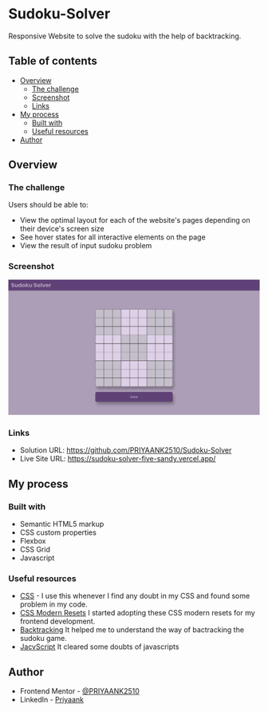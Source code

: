# Sudoku-Solver
Responsive Website to solve the sudoku with the help of backtracking.

## Table of contents

- [Overview](#overview)
  - [The challenge](#the-challenge)
  - [Screenshot](#screenshot)
  - [Links](#links)
- [My process](#my-process)
  - [Built with](#built-with)
  - [Useful resources](#useful-resources)
- [Author](#author)

## Overview

### The challenge

Users should be able to:

- View the optimal layout for each of the website's pages depending on their device's screen size
- See hover states for all interactive elements on the page
- View the result of input sudoku problem

### Screenshot

![Screenshot](https://raw.githubusercontent.com/PRIYAANK2510/Sudoku-Solver/main/Screenshot.jpg)

### Links

- Solution URL:  https://github.com/PRIYAANK2510/Sudoku-Solver
- Live Site URL:  https://sudoku-solver-five-sandy.vercel.app/

## My process

### Built with

- Semantic HTML5 markup
- CSS custom properties
- Flexbox
- CSS Grid
- Javascript


### Useful resources

- [CSS](https://www.w3schools.com/css/) - I use this whenever I find any doubt in my CSS and found some problem in my code.
- [CSS Modern Resets](https://andy-bell.co.uk/a-modern-css-reset/) I started adopting these CSS modern resets for my frontend development.
- [Backtracking](https://iq.opengenus.org/backtracking-sudoku/) It helped me to understand the way of bactracking the sudoku game.
- [JacvScript](https://developer.mozilla.org/en-US/docs/Web/JavaScript) It cleared some doubts of javascripts


## Author

- Frontend Mentor - [@PRIYAANK2510](https://www.frontendmentor.io/profile/PRIYAANK2510)
- LinkedIn - [Priyaank](https://www.linkedin.com/in/priyaank-25102000/)
